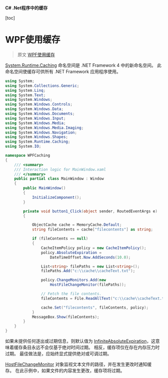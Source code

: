 **C# .Net程序中的缓存**

[toc]

# WPF使用缓存

> 原文 [WPF使用缓存](https://www.cnblogs.com/yetsen/p/13561818.html)

[System.Runtime.Caching](https://docs.microsoft.com/zh-cn/dotnet/api/system.runtime.caching) 命名空间是 .NET Framework 4 中的新命名空间。 此命名空间使缓存可供所有 .NET Framework 应用程序使用。

```C#
using System;
using System.Collections.Generic;
using System.Linq;
using System.Text;
using System.Windows;
using System.Windows.Controls;
using System.Windows.Data;
using System.Windows.Documents;
using System.Windows.Input;
using System.Windows.Media;
using System.Windows.Media.Imaging;
using System.Windows.Navigation;
using System.Windows.Shapes;
using System.Runtime.Caching;
using System.IO;

namespace WPFCaching
{
    /// <summary>
    /// Interaction logic for MainWindow.xaml
    /// </summary>
    public partial class MainWindow : Window
    {
        public MainWindow()
        {
            InitializeComponent();
        }

        private void button1_Click(object sender, RoutedEventArgs e)
        {

            ObjectCache cache = MemoryCache.Default;
            string fileContents = cache["filecontents"] as string;

            if (fileContents == null)
            {
                CacheItemPolicy policy = new CacheItemPolicy();
                policy.AbsoluteExpiration =
                    DateTimeOffset.Now.AddSeconds(10.0);

                List<string> filePaths = new List<string>();
                filePaths.Add("c:\\cache\\cacheText.txt");

                policy.ChangeMonitors.Add(new
                    HostFileChangeMonitor(filePaths));

                // Fetch the file contents.
                fileContents = File.ReadAllText("c:\\cache\\cacheText.txt") + "\n" + DateTime.Now.ToString();

                cache.Set("filecontents", fileContents, policy);
            }
            MessageBox.Show(fileContents);
        }
    }
}
```

如果未提供任何逐出或过期信息，则默认值为 [InfiniteAbsoluteExpiration](https://docs.microsoft.com/zh-cn/dotnet/api/system.runtime.caching.objectcache.infiniteabsoluteexpiration)，这意味着缓存条目永远不会仅基于绝对时间过期。 相反，缓存项仅在存在内存压力时过期。 最佳做法是，应始终显式提供绝对或可调过期。

[HostFileChangeMonitor](https://docs.microsoft.com/zh-cn/dotnet/api/system.runtime.caching.hostfilechangemonitor) 对象监视文本文件的路径，并在发生更改时通知缓存。 在此示例中，如果文件的内容发生更改，缓存项将过期。

